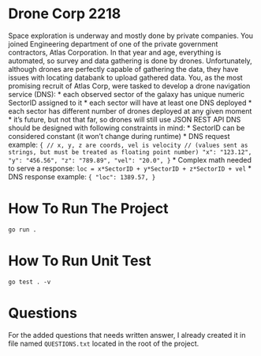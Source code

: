 # Drone Corp 2218 
Space exploration is underway and mostly done by private companies. You joined Engineering department of one of the private government contractors, Atlas Corporation. In that year and age, everything is automated, so survey and data gathering is done by drones. Unfortunately, although drones are perfectly capable of gathering the data, they have issues with locating databank to upload gathered data. You, as the most promising recruit of Atlas Corp, were tasked to develop a drone navigation service (DNS):
    * each observed sector of the galaxy has unique numeric SectorID assigned to it
    * each sector will have at least one DNS deployed
    * each sector has different number of drones deployed at any given moment
    * it’s future, but not that far, so drones will still use JSON REST API
DNS should be designed with following constraints in mind:
    * SectorID can be considered constant (it won’t change during runtime)
    * DNS request example:
        ```
        {
            // x, y, z are coords, vel is velocity
            // (values sent as strings, but must be treated as floating point number)
            "x": "123.12",
            "y": "456.56",
            "z": "789.89",
            "vel": "20.0",
        }
        ```
    * Complex math needed to serve a response:
        ```loc = x*SectorID + y*SectorID + z*SectorID + vel```
    * DNS response example:
        ```
        {
            "loc": 1389.57,
        }
        ```
# How To Run The Project
```go run .```
# How To Run Unit Test
```go test . -v```
# Questions 
For the added questions that needs written answer, I already created it in file named `QUESTIONS.txt` located in the root of the project.